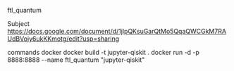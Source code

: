 ftl_quantum

Subject
https://docs.google.com/document/d/1jlpQKsuGarQtMo5QqaQWCGkM7RAUdBVojy6ukKKmotg/edit?usp=sharing


commands docker
docker build -t jupyter-qiskit .
docker run -d -p 8888:8888 --name ftl_quantum "jupyter-qiskit"